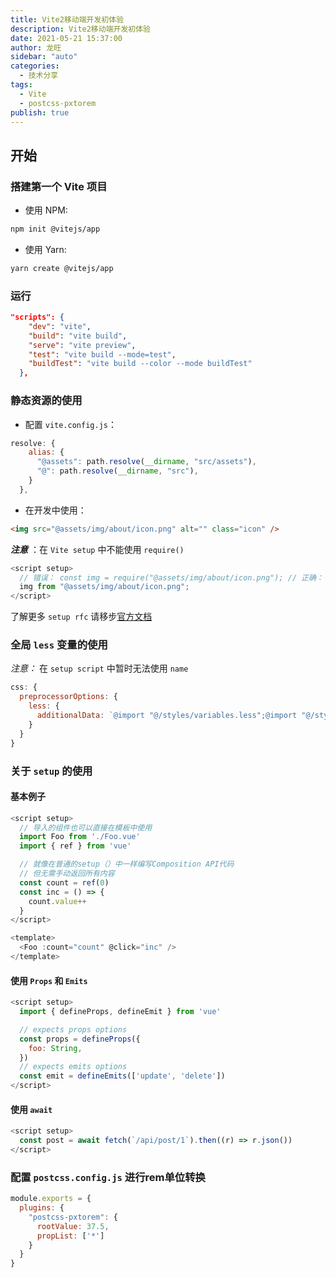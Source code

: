 ```yaml
---
title: Vite2移动端开发初体验
description: Vite2移动端开发初体验
date: 2021-05-21 15:37:00
author: 龙旺
sidebar: "auto"
categories:
  - 技术分享
tags:
  - Vite
  - postcss-pxtorem
publish: true
---
```


## 开始

### 搭建第一个 Vite 项目

- 使用 NPM:

```sh
npm init @vitejs/app
```

- 使用 Yarn:

```sh
yarn create @vitejs/app
```

### 运行

```json
"scripts": {
    "dev": "vite",
    "build": "vite build",
    "serve": "vite preview",
    "test": "vite build --mode=test",
    "buildTest": "vite build --color --mode buildTest"
  },
```

### 静态资源的使用

- 配置 `vite.config.js`：

```js
resolve: {
    alias: {
      "@assets": path.resolve(__dirname, "src/assets"),
      "@": path.resolve(__dirname, "src"),
    }
  },
```

- 在开发中使用：

```html
<img src="@assets/img/about/icon.png" alt="" class="icon" />
```

**_注意_** ：在 `Vite setup` 中不能使用 `require()`

```js
<script setup>
  // 错误： const img = require("@assets/img/about/icon.png"); // 正确： import
  img from "@assets/img/about/icon.png";
</script>
```

了解更多 `setup rfc` 请移步[官方文档](https://github.com/vuejs/rfcs/blob/script-setup-2/active-rfcs/0000-script-setup.md#closed-by-default)

### 全局 `less` 变量的使用

*注意：* 在 `setup script` 中暂时无法使用 `name`

```js
css: {
  preprocessorOptions: {
    less: {
      additionalData: `@import "@/styles/variables.less";@import "@/styles/common.less";`;
    }
  }
}
```

### 关于 `setup` 的使用

#### 基本例子

```js
<script setup>
  // 导入的组件也可以直接在模板中使用
  import Foo from './Foo.vue'
  import { ref } from 'vue'

  // 就像在普通的setup（）中一样编写Composition API代码
  // 但无需手动返回所有内容
  const count = ref(0)
  const inc = () => {
    count.value++
  }
</script>

<template>
  <Foo :count="count" @click="inc" />
</template>

```

#### 使用 `Props` 和 `Emits`

```js
<script setup>
  import { defineProps, defineEmit } from 'vue'

  // expects props options
  const props = defineProps({
    foo: String,
  })
  // expects emits options
  const emit = defineEmits(['update', 'delete'])
</script>
```

#### 使用 `await`

```js
<script setup>
  const post = await fetch(`/api/post/1`).then((r) => r.json())
</script>
```


### 配置 `postcss.config.js` 进行rem单位转换

```js
module.exports = {
  plugins: {
    "postcss-pxtorem": {
      rootValue: 37.5,
      propList: ['*']
    }
  }
}
```
